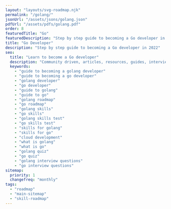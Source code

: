 ```yaml
---
layout: "layouts/svg-roadmap.njk"
permalink: "/golang/"
jsonUrl: "/assets/jsons/golang.json"
pdfUrl: "/assets/pdfs/golang.pdf"
order: 8
featuredTitle: "Go"
featuredDescription: "Step by step guide to becoming a Go developer in 2022"
title: "Go Developer"
description: "Step by step guide to becoming a Go developer in 2022"
seo:
  title: "Learn to become a Go developer"
  description: "Community driven, articles, resources, guides, interview questions, quizzes for Go development. Learn to become a modern Go developer by following the steps, skills, resources and guides listed in this roadmap."
  keywords:
    - "guide to becoming a golang developer"
    - "guide to becoming a go developer"
    - "golang developer"
    - "go developer"
    - "guide to golang"
    - "guide to go"
    - "golang roadmap"
    - "go roadmap"
    - "golang skills"
    - "go skills"
    - "golang skills test"
    - "go skills test"
    - "skills for golang"
    - "skills for go"
    - "cloud development"
    - "what is golang"
    - "what is go"
    - "golang quiz"
    - "go quiz"
    - "golang interview questions"
    - "go interview questions"
sitemap:
  priority: 1
  changefreq: "monthly"
tags:
  - "roadmap"
  - "main-sitemap"
  - "skill-roadmap"
---
```


